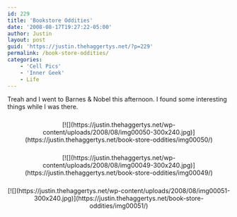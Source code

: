 ```yaml
---
id: 229
title: 'Bookstore Oddities'
date: '2008-08-17T19:27:22-05:00'
author: Justin
layout: post
guid: 'https://justin.thehaggertys.net/?p=229'
permalink: /book-store-oddities/
categories:
    - 'Cell Pics'
    - 'Inner Geek'
    - Life
---
```


Treah and I went to Barnes &amp; Nobel this afternoon. I found some interesting things while I was there.  
 <style type="text/css">
			#gallery-6 {
				margin: auto;
			}
			#gallery-6 .gallery-item {
				float: left;
				margin-top: 10px;
				text-align: center;
				width: 100%;
			}
			#gallery-6 img {
				border: 2px solid #cfcfcf;
			}
			#gallery-6 .gallery-caption {
				margin-left: 0;
			}
			/* see gallery_shortcode() in wp-includes/media.php */
		</style>

<div class="gallery galleryid-229 gallery-columns-1 gallery-size-medium" id="gallery-6"><dl class="gallery-item"> <dt class="gallery-icon landscape"> [![](https://justin.thehaggertys.net/wp-content/uploads/2008/08/img00050-300x240.jpg)](https://justin.thehaggertys.net/book-store-oddities/img00050/) </dt></dl>  
<dl class="gallery-item"> <dt class="gallery-icon landscape"> [![](https://justin.thehaggertys.net/wp-content/uploads/2008/08/img00049-300x240.jpg)](https://justin.thehaggertys.net/book-store-oddities/img00049/) </dt></dl>  
<dl class="gallery-item"> <dt class="gallery-icon landscape"> [![](https://justin.thehaggertys.net/wp-content/uploads/2008/08/img00051-300x240.jpg)](https://justin.thehaggertys.net/book-store-oddities/img00051/) </dt></dl>  
 </div>